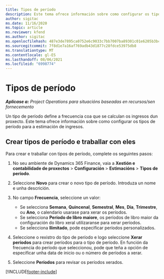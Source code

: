 ```yaml
---
title: Tipos de período
description: Este tema ofrece información sobre como configurar os tipos de período para a estimación de ingresos.
author: sigitac
ms.date: 11/16/2020
ms.topic: article
ms.reviewer: kfend
ms.author: sigitac
ms.openlocfilehash: 487e3de7895ca0752e6c9033c7bb7007ba89301c01e6205b3bc8a7d750724bc9
ms.sourcegitcommit: 7f8d1e7a16af769adb43d1877c28fdce53975db8
ms.translationtype: MT
ms.contentlocale: gl-ES
ms.lasthandoff: 08/06/2021
ms.locfileid: "6998774"
---
```

# <a name="period-types"></a>Tipos de período

_**Aplícase a:** Project Operations para situacións baseadas en recursos/sen fornecemento_

Un tipo de período define a frecuencia coa que se calculan os ingresos dun proxecto. Este tema ofrece información sobre como configurar os tipos de período para a estimación de ingresos. 

## <a name="create-and-work-with-period-types"></a>Crear tipos de período e traballar con eles
Para crear e traballar con tipos de período, complete os seguintes pasos:

1. No seu ambiente de Dynamics 365 Finance, vaia a **Xestión e contabilidade de proxectos** > **Configuración** > **Estimacións** > **Tipos de período**.
2. Seleccione **Novo** para crear o novo tipo de período. Introduza un nome e unha descrición.
3. No campo **Frecuencia**, seleccione un valor:

    - Se selecciona **Semana**, **Quincenal**, **Semestral**, **Mes**, **Día**, **Trimestre**, ou **Ano**, o calendario usarase para xerar os períodos. 
    - Se selecciona **Período de libro maiore**, os períodos de libro maior da configuración do libro xeral utilizaranse para xerar períodos.
    - Se selecciona **Ilimitado**, pode especificar períodos personalizados.
4. Seleccione o rexistro do tipo de período e logo seleccione **Xerar períodos** para crear períodos para o tipo de período. En función da frecuencia do período que seleccionou, pode que teña a opción de especificar unha data de inicio ou o número de períodos a xerar.
5. Seleccione **Períodos** para revisar os períodos xerados.



[!INCLUDE[footer-include](../includes/footer-banner.md)]